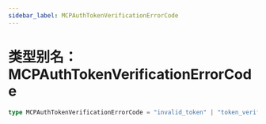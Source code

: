 ```yaml
---
sidebar_label: MCPAuthTokenVerificationErrorCode
---
```


# 类型别名：MCPAuthTokenVerificationErrorCode

```ts
type MCPAuthTokenVerificationErrorCode = "invalid_token" | "token_verification_failed";
```
